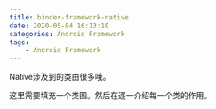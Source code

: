 ```yaml
---
title: binder-framework-native
date: 2020-05-04 16:13:10
categories: Android Framework
tags: 
    - Android Framework
---
```




Native涉及到的类由很多哦。



这里需要填充一个类图。然后在逐一介绍每一个类的作用。





